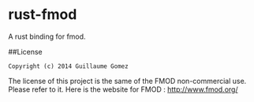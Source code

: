 rust-fmod
=========

A rust binding for fmod.


##License

    Copyright (c) 2014 Guillaume Gomez
    
  The license of this project is the same of the FMOD non-commercial use. Please refer to it. Here is the website for FMOD : http://www.fmod.org/
